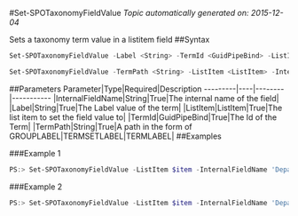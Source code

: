#Set-SPOTaxonomyFieldValue
*Topic automatically generated on: 2015-12-04*

Sets a taxonomy term value in a listitem field
##Syntax
```powershell
Set-SPOTaxonomyFieldValue -Label <String> -TermId <GuidPipeBind> -ListItem <ListItem> -InternalFieldName <String>
```


```powershell
Set-SPOTaxonomyFieldValue -TermPath <String> -ListItem <ListItem> -InternalFieldName <String>
```


##Parameters
Parameter|Type|Required|Description
---------|----|--------|-----------
|InternalFieldName|String|True|The internal name of the field|
|Label|String|True|The Label value of the term|
|ListItem|ListItem|True|The list item to set the field value to|
|TermId|GuidPipeBind|True|The Id of the Term|
|TermPath|String|True|A path in the form of GROUPLABEL|TERMSETLABEL|TERMLABEL|
##Examples

###Example 1
```powershell
PS:> Set-SPOTaxonomyFieldValue -ListItem $item -InternalFieldName 'Department' -Label 'HR'
```


###Example 2
```powershell
PS:> Set-SPOTaxonomyFieldValue -ListItem $item -InternalFieldName 'Department' -TermPath 'CORPORATE|DEPARTMENTS|HR'
```


